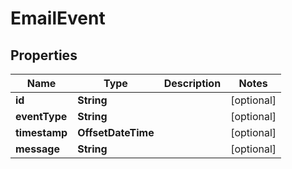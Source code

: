 

# EmailEvent


## Properties

| Name | Type | Description | Notes |
|------------ | ------------- | ------------- | -------------|
|**id** | **String** |  |  [optional] |
|**eventType** | **String** |  |  [optional] |
|**timestamp** | **OffsetDateTime** |  |  [optional] |
|**message** | **String** |  |  [optional] |



